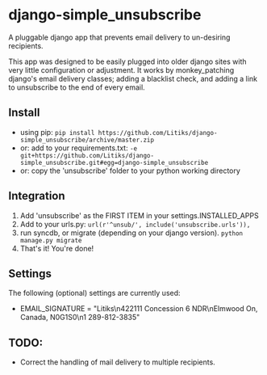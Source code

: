 django-simple_unsubscribe
=========================

A pluggable django app that prevents email delivery to un-desiring recipients.

This app was designed to be easily plugged into older django sites with very little configuration or adjustment. It works by monkey_patching django's email delivery classes; adding a blacklist check, and adding a link to unsubscribe to the end of every email.


Install
-------

- using pip: `pip install https://github.com/Litiks/django-simple_unsubscribe/archive/master.zip`
- or: add to your requirements.txt: `-e git+https://github.com/Litiks/django-simple_unsubscribe.git#egg=django-simple_unsubscribe`
- or: copy the 'unsubscribe' folder to your python working directory


Integration
-----------

1. Add 'unsubscribe' as the FIRST ITEM in your settings.INSTALLED_APPS
2. Add to your urls.py: `url(r'^unsub/', include('unsubscribe.urls')),`
3. run syncdb, or migrate (depending on your django version). `python manage.py migrate`
4. That's it! You're done!


Settings
--------

The following (optional) settings are currently used:

- EMAIL_SIGNATURE = "Litiks\n422111 Concession 6 NDR\nElmwood On, Canada, N0G1S0\n1 289-812-3835"


TODO:
-----

- Correct the handling of mail delivery to multiple recipients.
